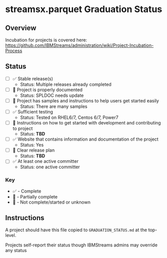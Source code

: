 # streamsx.parquet Graduation Status

## Overview
Incubation for projects is covered here: https://github.com/IBMStreams/administration/wiki/Project-Incubation-Process

## Status

- [ ] :white_check_mark: Stable release(s)
  * Status: Multiple releases already completed
- [ ] :large_orange_diamond: Project is properly documented
  * Status: SPLDOC needs update
- [ ] :large_orange_diamond: Project has samples and instructions to help users get started easily
  * Status: There are many samples
- [ ] :white_check_mark: Sufficient testing
  * Status: Tested on RHEL6/7, Centos 6/7, Power7
- [ ] :red_circle: Instructions on how to get started with development and contributing to project
  * Status: **TBD**
- [ ] :white_check_mark: Website that contains information and documentation of the project
  * Status: Yes
- [ ] :red_circle: Clear release plan
  * Status: **TBD**
- [ ] :white_check_mark: At least one active committer
  * Status: one active committer

### Key
* :white_check_mark: - Complete
* :large_orange_diamond: - Partially complete
* :red_circle: - Not complete/started or unknown

## Instructions
A project should have this file copied to `GRADUATION_STATUS.md` at the top-level.

Projects self-report their status though IBMStreams admins may override any status

